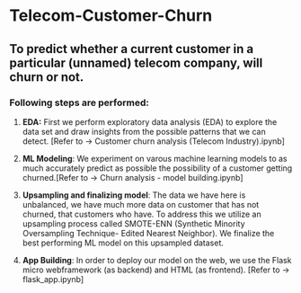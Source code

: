 # Telecom-Customer-Churn
## To predict whether a current customer in a particular (unnamed) telecom company, will churn or not.


### Following steps are performed:
1) **EDA:** First we perform exploratory data analysis (EDA) to explore the data set and draw insights from the
            possible patterns that we can detect. [Refer to -> Customer churn analysis (Telecom Industry).ipynb]
   
2) **ML Modeling**: We experiment on varous machine learning models to as much accurately predict as possible the possibility
                    of a customer getting churned.[Refer to -> Churn analysis - model building.ipynb]
                    
3) **Upsampling and finalizing model**: The data we have here is unbalanced, we have much more data on customer that has not churned, that customers who have. To address this we utilize an upsampling process called SMOTE-ENN (Synthetic Minority Oversampling Technique- Edited Nearest Neighbor). We finalize the best performing ML model on this upsampled dataset.

4) **App Building**: In order to deploy our model on the web, we use the Flask micro webframework (as backend) and HTML (as frontend). [Refer to -> flask_app.ipynb]
